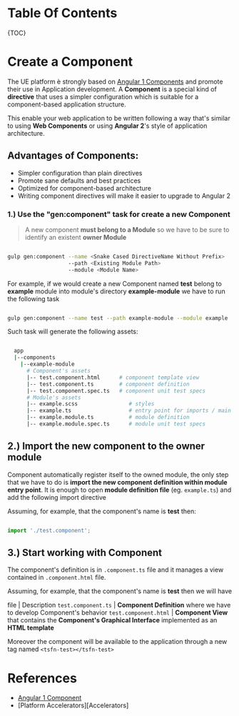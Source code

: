# Table Of Contents
{TOC}

# Create a Component

The UE platform è strongly based on [Angular 1 Components](https://docs.angularjs.org/guide/component) and promote their use in Application development. A **Component** is a special kind of **directive** that uses a simpler configuration which is suitable for a component-based application structure.

This enable your web application to be written following a way that's similar to using **Web Components** or using **Angular 2**'s style of application architecture.

## Advantages of Components:

* Simpler configuration than plain directives
* Promote sane defaults and best practices
* Optimized for component-based architecture
* Writing component directives will make it easier to upgrade to Angular 2

### 1.) Use the "gen:component" task for create a new Component
> A new component **must belong to a Module** so we have to be sure to identify an existent **owner Module**

```bash

gulp gen:component --name <Snake Cased DirectiveName Without Prefix>
                   --path <Existing Module Path>
                   --module <Module Name>

```

For example, if we would create a new Component named **test** belong to **example** module into module's directory **example-module** we have to run the following task


```bash

gulp gen:component --name test --path example-module --module example

```

Such task will generate  the following assets:

```bash

  app  
  |--components  
    |--example-module  
      # Component's assets
      |-- test.component.html      # component template view  
      |-- test.component.ts        # component definition  
      |-- test.component.spec.ts   # component unit test specs   
      # Module's assets
      |-- example.scss                # styles   
      |-- example.ts                  # entry point for imports / main definition   
      |-- example.module.ts           # module definition  
      |-- example.module.spec.ts      # module unit test specs  

```

## 2.) Import the new component to the owner module

Component automatically register itself to the owned module, the only step that we have to do is **import the new component definition within module entry point**. It is enough to open **module definition file** (eg. ```example.ts```) and add the following import directive

Assuming, for example, that the component's name is **test** then:

```javascript

import './test.component';

```
## 3.) Start working with Component

The component's definition is in ```.component.ts``` file and it manages a view contained in ```.component.html``` file.

Assuming, for example,  that the component's name is **test** then we will have

file | Description
```test.component.ts``` | **Component Definition** where we have to develop Component's behavior
```test.component.html``` | **Component View** that contains the **Component's Graphical Interface** implemented as an **HTML template**

Moreover the component will be available to the application through a new tag named ```<tsfn-test></tsfn-test>```


# References

* [Angular 1 Component](https://docs.angularjs.org/guide/component)
* [Platform Accelerators][Accelerators]
